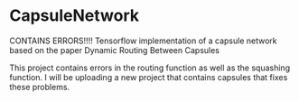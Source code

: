 # CapsuleNetwork
CONTAINS ERRORS!!!! Tensorflow implementation of a capsule network based on the paper Dynamic Routing Between Capsules

This project contains errors in the routing function as well as the squashing function.
I will be uploading a new project that contains capsules that fixes these problems.
